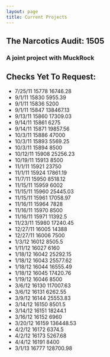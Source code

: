 ```yaml
---
layout: page
title: Current Projects
---
```

## The Narcotics Audit: 1505

### A joint project with MuckRock

## Checks Yet To Request:
* 7/25/11	15778	16746.28
* 9/1/11	15830	5955.39
* 9/1/11	15836	5200
* 9/1/11	15847	138467.13
* 9/13/11	15860	17309.03
* 9/14/11	15861	6275
* 9/14/11	15871	19857.56
* 10/3/11	15886	47000
* 10/3/11	15893	5569.25
* 10/3/11	15894	8500
* 10/12/11	15908	25256.23
* 10/19/11	15913	8500
* 11/1/11	15921	23750
* 11/1/11	15924	17861.19
* 11/7/11	15950	8518.12
* 11/15/11	15959	6002
* 11/15/11	15960	25445.03
* 11/15/11	15961	17058.97
* 11/16/11	15964	7828
* 11/16/11	15970	8500
* 11/16/11	15971	11392.5
* 11/23/11	15980	17240.45
* 12/27/11	16005	14388
* 12/27/11	16006	7500
* 1/3/12	16012	8505.5
* 1/11/12	16027	6160
* 1/18/12	16042	25292.15
* 1/18/12	16043	25577.62
* 1/18/12	16044	16555.49
* 1/18/12	16045	17420.76
* 1/19/12	16046	8500
* 3/6/12	16130	117007.63
* 3/6/12	16131	6262.55
* 3/9/12	16144	25553.83
* 3/14/12	16150	8501.5
* 3/14/12	16151	18244.1
* 3/16/12	16152	6960
* 3/20/12	16159	136448.53
* 4/2/12	16172	6374.5
* 4/2/12	16173	5267.68
* 4/4/12	16191	8400
* 3/1/13	16777	128700.98


